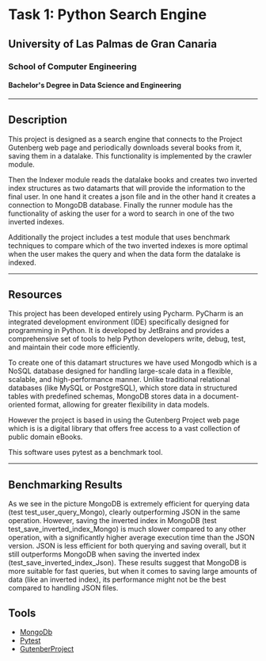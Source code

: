 # Task 1: Python Search Engine

## University of Las Palmas de Gran Canaria
### School of Computer Engineering
#### Bachelor's Degree in Data Science and Engineering

---

## Description
This project is designed as a search engine that connects to the Project Gutenberg web page and periodically downloads several books from it, saving them in a datalake. This functionality is implemented by the crawler module.

Then the Indexer module reads the datalake books and creates two inverted index structures as two datamarts that will provide the information to the final user. In one hand it creates a json file and in the other hand it creates a connection to MongoDB database.
Finally the runner module has the functionality of asking the user for a word to search in one of the two inverted indexes.

Additionally the project includes a test module that uses benchmark techniques to compare which of the two inverted indexes is more optimal when the user makes the query and when the data form the datalake is indexed.

--- 

## Resources

  This project has been developed entirely using  Pycharm. PyCharm is an integrated development environment (IDE) specifically designed for programming in Python. It is developed by JetBrains and provides a comprehensive set of tools to help Python developers write, debug, test, and maintain their code more efficiently.

  To create one of this datamart structures we have used Mongodb which is a NoSQL database designed for handling large-scale data in a flexible, scalable, and high-performance manner. Unlike traditional relational databases (like MySQL or PostgreSQL), which store data in structured tables with predefined schemas, MongoDB stores data in a document-oriented format, allowing for greater flexibility in data models.

  However the project is based in using the Gutenberg Project web page which is is a digital library that offers free access to a vast collection of public domain eBooks.

  This software uses pytest as a benchmark tool.

---

## Benchmarking Results


As we see in the picture MongoDB is extremely efficient for querying data (test test_user_query_Mongo), clearly outperforming JSON in the same operation.
However, saving the inverted index in MongoDB (test test_save_inverted_index_Mongo) is much slower compared to any other operation, with a significantly higher average execution time than the JSON version.
JSON is less efficient for both querying and saving overall, but it still outperforms MongoDB when saving the inverted index (test_save_inverted_index_Json).
These results suggest that MongoDB is more suitable for fast queries, but when it comes to saving large amounts of data (like an inverted index), its performance might not be the best compared to handling JSON files.

## Tools

- [MongoDb](https://www.mongodb.com/)
- [Pytest](https://docs.pytest.org/)
- [GutenberProject](https://www.gutenberg.org/)





  
